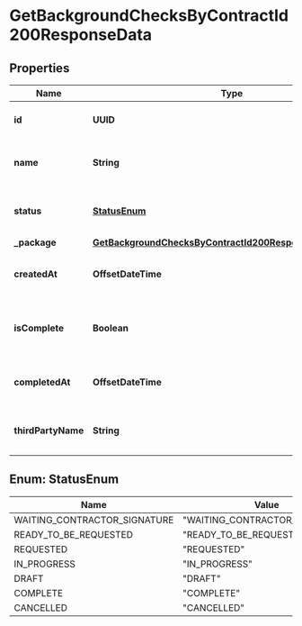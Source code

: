 

# GetBackgroundChecksByContractId200ResponseData


## Properties

| Name | Type | Description | Notes |
|------------ | ------------- | ------------- | -------------|
|**id** | **UUID** | Id of the background check. |  [optional] |
|**name** | **String** | Name of the background check. |  [optional] |
|**status** | [**StatusEnum**](#StatusEnum) | The status of the background check. |  [optional] |
|**_package** | [**GetBackgroundChecksByContractId200ResponseDataPackage**](GetBackgroundChecksByContractId200ResponseDataPackage.md) |  |  [optional] |
|**createdAt** | **OffsetDateTime** | Long date-time format following ISO-8601 |  [optional] |
|**isComplete** | **Boolean** | Whether the background check is complete. |  [optional] |
|**completedAt** | **OffsetDateTime** | Long date-time format following ISO-8601 |  [optional] |
|**thirdPartyName** | **String** | Third-party name of the background check. |  [optional] |



## Enum: StatusEnum

| Name | Value |
|---- | -----|
| WAITING_CONTRACTOR_SIGNATURE | &quot;WAITING_CONTRACTOR_SIGNATURE&quot; |
| READY_TO_BE_REQUESTED | &quot;READY_TO_BE_REQUESTED&quot; |
| REQUESTED | &quot;REQUESTED&quot; |
| IN_PROGRESS | &quot;IN_PROGRESS&quot; |
| DRAFT | &quot;DRAFT&quot; |
| COMPLETE | &quot;COMPLETE&quot; |
| CANCELLED | &quot;CANCELLED&quot; |




